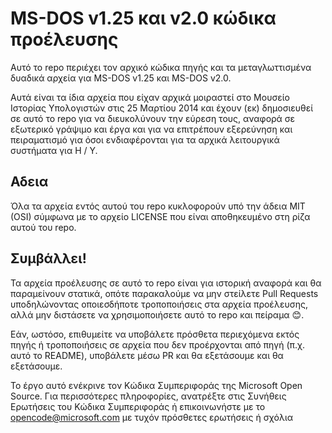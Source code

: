  # MS-DOS v1.25 και v2.0 κώδικα προέλευσης


Αυτό το repo περιέχει τον αρχικό κώδικα πηγής και τα μεταγλωττισμένα δυαδικά αρχεία για MS-DOS v1.25 και MS-DOS v2.0.

Αυτά είναι τα ίδια αρχεία που είχαν αρχικά μοιραστεί στο Μουσείο Ιστορίας Υπολογιστών στις 25 Μαρτίου 2014 και έχουν (εκ) δημοσιευθεί σε αυτό το repo για να διευκολύνουν την εύρεση τους, αναφορά σε εξωτερικό γράψιμο και έργα και για να επιτρέπουν εξερεύνηση και πειραματισμό για όσοι ενδιαφέρονται για τα αρχικά λειτουργικά συστήματα για Η / Υ.


## Αδεια

Όλα τα αρχεία εντός αυτού του repo κυκλοφορούν υπό την άδεια MIT (OSI) σύμφωνα με το αρχείο LICENSE που είναι αποθηκευμένο στη ρίζα αυτού του repo.


## Συμβάλλει!

Τα αρχεία προέλευσης σε αυτό το repo είναι για ιστορική αναφορά και θα παραμείνουν στατικά, οπότε παρακαλούμε να μην στείλετε Pull Requests υποδηλώνοντας οποιεσδήποτε τροποποιήσεις στα αρχεία προέλευσης, αλλά μην διστάσετε να χρησιμοποιήσετε αυτό το repo και πείραμα 😊.


Εάν, ωστόσο, επιθυμείτε να υποβάλετε πρόσθετα περιεχόμενα εκτός πηγής ή τροποποιήσεις σε αρχεία που δεν προέρχονται από πηγή (π.χ. αυτό το README), υποβάλετε μέσω PR και θα εξετάσουμε και θα εξετάσουμε.


Το έργο αυτό ενέκρινε τον Κώδικα Συμπεριφοράς της Microsoft Open Source. Για περισσότερες πληροφορίες, ανατρέξτε στις Συνήθεις Ερωτήσεις του Κώδικα Συμπεριφοράς ή επικοινωνήστε με το opencode@microsoft.com με τυχόν πρόσθετες ερωτήσεις ή σχόλια
